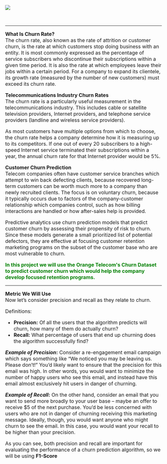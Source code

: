 <img src = https://d57439wlqx3vo.cloudfront.net/iblock/fba/fba0a0a157413b1ee9bc04edd9e7861a/2298095e630c7748c6f6e009e027ee06.png
     />
    
<font size=3>
<br/>
    
---
    
**What Is Churn Rate?**<br/>
The churn rate, also known as the rate of attrition or customer churn, is the rate at which customers stop doing business with an entity. It is most commonly expressed as the percentage of service subscribers who discontinue their subscriptions within a given time period. It is also the rate at which employees leave their jobs within a certain period. For a company to expand its clientele, its growth rate (measured by the number of new customers) must exceed its churn rate.
    
**Telecommunications Industry Churn Rates**<br/>
The churn rate is a particularly useful measurement in the telecommunications industry. This includes cable or satellite television providers, Internet providers, and telephone service providers (landline and wireless service providers).

As most customers have multiple options from which to choose, the churn rate helps a company determine how it is measuring up to its competitors. If one out of every 20 subscribers to a high-speed Internet service terminated their subscriptions within a year, the annual churn rate for that Internet provider would be 5%.

   
**Customer Churn Prediction**<br/>
Telecom companies often have customer service branches which attempt to win back defecting clients, because recovered long-term customers can be worth much more to a company than newly recruited clients. The focus is on voluntary churn, because it typically occurs due to factors of the company-customer relationship which companies control, such as how billing interactions are handled or how after-sales help is provided.
    
Predictive analytics use churn prediction models that predict customer churn by assessing their propensity of risk to churn. Since these models generate a small prioritized list of potential defectors, they are effective at focusing customer retention marketing programs on the subset of the customer base who are most vulnerable to churn.

<font color='green'>**In this project we will use the Orange Telecom's Churn Dataset to predict customer churn which would help the company develop focused retention programs.**</font>
    
---

**Metric We Will Use**<br/>
 Now let’s consider precision and recall as they relate to churn.

Definitions:
 - **Precision:** Of all the users that the algorithm predicts will churn, how many of them do actually churn?
 - **Recall:** What percentage of users that end up churning does the algorithm successfully find?

**_Example of Precision_:**
Consider a re-engagement email campaign which says something like “We noticed you may be leaving us. Please don’t!” You’d likely want to ensure that the precision for this email was high. In other words, you would want to minimize the number of happy users who see this email, and instead have this email almost exclusively hit users in danger of churning.

**_Example of Recall_:**
On the other hand, consider an email that you want to send more broadly to your user base – maybe an offer to receive $5 of the next purchase. You’d be less concerned with users who are not in danger of churning receiving this marketing message. Ideally, though, you would want anyone who might churn to see the email. In this case, you would want your recall to be higher than your precision.

As you can see, both precision and recall are important for evaluating the performance of a churn prediction algorithm, so we will be using **F1-Score**